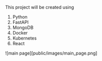 This project will be created using 
1. Python
2. FastAPI
3. MongoDB
4. Docker
5. Kubernetes
6. React


![main page][public/images/main_page.png]